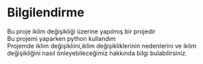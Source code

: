 # Bilgilendirme

Bu proje iklim değişikliği üzerine yapılmış bir projedir  
Bu projemi yaparken python kullandım  
Projemde iklim değişikliini,iklim değişikliklerinin nedenlerini ve iklim değişikliğini nasıl önleyebileceğimiz hakkında bilgi bulabilirsiniz.






